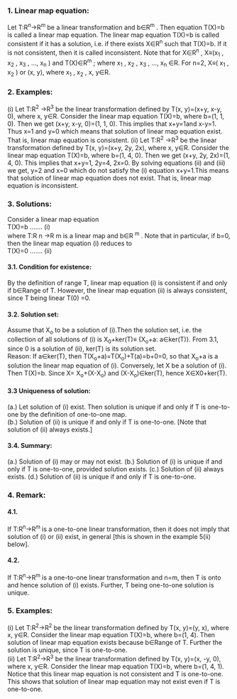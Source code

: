 ### 1. Linear map equation:
Let T:R<sup>n</sup>→R<sup>m</sup> be a linear transformation and b&isin;R<sup>m</sup> . Then equation T(X)=b is called a linear map equation.
The linear map equation T(X)=b is called consistent if it
has a solution, i.e. if there exists X&isin;R<sup>n</sup> such that
T(X)=b. If it is not consistent, then it is called
inconsistent. Note that for X&isin;R<sup>n</sup> , X≡(x<sub>1</sub> , x<sub>2</sub> , x<sub>3</sub> , …, x<sub>n</sub> )
and T(X)&isin;R<sup>m</sup> ; where x<sub>1</sub> , x<sub>2</sub> , x<sub>3</sub> , …, x<sub>n</sub> &isin;R. For n=2,
X≡( x<sub>1</sub> , x<sub>2</sub> ) or (x, y), where x<sub>1</sub> , x<sub>2</sub> , x, y&isin;R.

### 2. Examples:
(i) Let T:R<sup>2</sup> →R<sup>3</sup> be the linear transformation defined by
T(x, y)=(x+y, x-y, 0), where x, y&isin;R. Consider the
linear map equation T(X)=b, where b=(1, 1, 0). Then
we get (x+y, x-y, 0)=(1, 1, 0). This implies that
x+y=1and x-y=1. Thus x=1 and y=0 which means that
solution of linear map equation exist. That is, linear
map equation is consistent.
(ii) Let T:R<sup>2</sup> →R<sup>3</sup> be the linear transformation defined
by T(x, y)=(x+y, 2y, 2x), where x, y&isin;R. Consider the
linear map equation T(X)=b, where b=(1, 4, 0). Then
we get (x+y, 2y, 2x)=(1, 4, 0). This implies that x+y=1,
2y=4, 2x=0. By solving equations (ii) and (iii) we get,
y=2 and x=0 which do not satisfy the (i) equation
x+y=1.This means that solution of linear map equation
does not exist. That is, linear map equation is
inconsistent.

### 3. Solutions:
Consider a linear map equation<br>
T(X)=b ……. (i)<br>
where T:R n →R m is a linear map and b&isin;R <sup>m</sup> . Note that in
particular, if b=0, then the linear map equation (i)
reduces to<br>
T(X)=0 ……. (ii)

#### 3.1. Condition for existence: 
By the definition of range T, linear map equation (i) is consistent if and only if b&isin;Range of T.  However, the linear map equation (ii) is always consistent, since T being linear T(0) =0. 
#### 3.2. Solution set: 
Assume that X<sub>o</sub> to be a solution of (i).Then the solution set, i.e. the collection of all solutions of (i) is X<sub>0</sub>+ker(T)≡ {X<sub>o</sub>+a: a&isin;ker(T)}. From 3.1, since 0 is a solution of (ii), ker(T) is its solution set.<br>
Reason: If a&isin;ker(T), then T(X<sub>o</sub>+a)=T(X<sub>o</sub>)+T(a)=b+0=0, so that X<sub>o</sub>+a is a solution the linear map equation of (i). 
Conversely, let X be a solution of (i). Then T(X)=b. Since X= X<sub>o</sub>+(X-X<sub>o</sub>) and (X-X<sub>o</sub>)&isin;ker(T),  hence X&isin;X0+ker(T).
#### 3.3 Uniqueness of solution:
(a.) Let solution of (i) exist. Then solution is unique if and only if T is one-to-one by the definition of one-to-one map.<br>
(b.) Solution of (ii) is unique if and only if T is one-to-one. [Note that solution of (ii) always exists.]
#### 3.4. Summary:
(a.) Solution of (i) may or may not exist.
(b.) Solution of (i) is unique if and only if T is one-to-one, provided solution exists.
(c.) Solution of (ii) always exists.
(d.) Solution of (ii) is unique if and only if T is one-to-one.
### 4. Remark:
#### 4.1. 
If T:R<sup>n</sup>→R<sup>m</sup> is a one-to-one linear transformation, then it does not imply that solution of (i) or (ii) exist, in general [this is shown in the example 5(ii) below]. 
#### 4.2. 
If T:R<sup>n</sup>→R<sup>m</sup>  is a one-to-one linear transformation and n=m, then T is onto and hence solution of (i) exists. Further, T being one-to-one solution is unique.
### 5. Examples:
(i) Let T:R<sup>2</sup>→R<sup>2</sup> be the linear transformation defined by T(x, y)=(y, x), where x, y&isin;R. Consider the linear map equation T(X)=b, where b=(1, 4). Then solution of linear map equation exists because b&isin;Range of T. Further the solution is unique, since T is one-to-one.<br>
(ii) Let T:R<sup>2</sup>→R<sup>3</sup> be the linear transformation defined by T(x, y)=(x, -y, 0), where x, y&isin;R. Consider the linear map equation T(X)=b, where b=(1, 4, 1). Notice that this linear map equation is not consistent and T is one-to-one. This shows that solution of linear map equation may not exist even if T is one-to-one.
